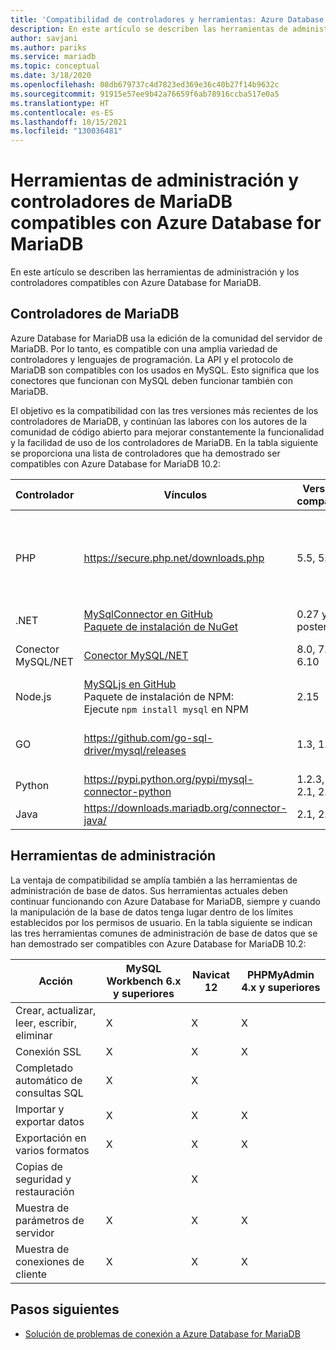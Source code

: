 ```yaml
---
title: 'Compatibilidad de controladores y herramientas: Azure Database for MariaDB'
description: En este artículo se describen las herramientas de administración y los controladores de MariaDB compatibles con Azure Database for MariaDB.
author: savjani
ms.author: pariks
ms.service: mariadb
ms.topic: conceptual
ms.date: 3/18/2020
ms.openlocfilehash: 08db679737c4d7823ed369e36c40b27f14b9632c
ms.sourcegitcommit: 91915e57ee9b42a76659f6ab78916ccba517e0a5
ms.translationtype: HT
ms.contentlocale: es-ES
ms.lasthandoff: 10/15/2021
ms.locfileid: "130036481"
---
```

# <a name="mariadb-drivers-and-management-tools-compatible-with-azure-database-for-mariadb"></a>Herramientas de administración y controladores de MariaDB compatibles con Azure Database for MariaDB

En este artículo se describen las herramientas de administración y los controladores compatibles con Azure Database for MariaDB.

## <a name="mariadb-drivers"></a>Controladores de MariaDB

Azure Database for MariaDB usa la edición de la comunidad del servidor de MariaDB. Por lo tanto, es compatible con una amplia variedad de controladores y lenguajes de programación. La API y el protocolo de MariaDB son compatibles con los usados en MySQL. Esto significa que los conectores que funcionan con MySQL deben funcionar también con MariaDB.

El objetivo es la compatibilidad con las tres versiones más recientes de los controladores de MariaDB, y continúan las labores con los autores de la comunidad de código abierto para mejorar constantemente la funcionalidad y la facilidad de uso de los controladores de MariaDB. En la tabla siguiente se proporciona una lista de controladores que ha demostrado ser compatibles con Azure Database for MariaDB 10.2:

**Controlador** | **Vínculos** | **Versiones compatibles** | **Versiones incompatibles** | **Notas**
---|---|---|---|---
PHP | https://secure.php.net/downloads.php | 5.5, 5.6, 7.x | 5.3 | Para la conexión PHP 7.0 con SSL MySQLi, agregue MYSQLI_CLIENT_SSL_DONT_VERIFY_SERVER_CERT en la cadena de conexión. <br> ```mysqli_real_connect($conn, $host, $username, $password, $db_name, 3306, NULL, MYSQLI_CLIENT_SSL_DONT_VERIFY_SERVER_CERT);```<br> PDO: establezca la opción ```PDO::MYSQL_ATTR_SSL_VERIFY_SERVER_CERT``` en false.
.NET | [MySqlConnector en GitHub](https://github.com/mysql-net/MySqlConnector) <br> [Paquete de instalación de NuGet](https://www.nuget.org/packages/MySqlConnector/) | 0.27 y posterior | 0.26.5 y anterior |
Conector MySQL/NET | [Conector MySQL/NET](https://github.com/mysql/mysql-connector-net) | 8.0, 7.0, 6.10 |  | Un error de codificación puede provocar errores de conexión en algunos sistemas Windows que no sean UTF8.
Node.js |  [MySQLjs en GitHub](https://github.com/mysqljs/mysql/) <br> Paquete de instalación de NPM:<br> Ejecute `npm install mysql` en NPM | 2.15 | 2.14.1 y anterior
GO | https://github.com/go-sql-driver/mysql/releases | 1.3, 1.4 | 1.2 y anterior | Use `allowNativePasswords=true` en la cadena de conexión para la versión 1.3. La versión 1.4 contiene una corrección y `allowNativePasswords=true` ya no es necesario.
Python | https://pypi.python.org/pypi/mysql-connector-python | 1.2.3, 2.0, 2.1, 2.2 | 1.2.2 y anterior |
Java | https://downloads.mariadb.org/connector-java/ | 2.1, 2.0, 1.6 | 1.5.5 y anterior |

## <a name="management-tools"></a>Herramientas de administración

La ventaja de compatibilidad se amplía también a las herramientas de administración de base de datos. Sus herramientas actuales deben continuar funcionando con Azure Database for MariaDB, siempre y cuando la manipulación de la base de datos tenga lugar dentro de los límites establecidos por los permisos de usuario. En la tabla siguiente se indican las tres herramientas comunes de administración de base de datos que se han demostrado ser compatibles con Azure Database for MariaDB 10.2:

| Acción | **MySQL Workbench 6.x y superiores** | **Navicat 12** | **PHPMyAdmin 4.x y superiores**
---|---|---|---
Crear, actualizar, leer, escribir, eliminar | X | X | X
Conexión SSL | X | X | X
Completado automático de consultas SQL | X | X |
Importar y exportar datos | X | X | X
Exportación en varios formatos | X | X | X
Copias de seguridad y restauración |  | X |
Muestra de parámetros de servidor | X | X | X
Muestra de conexiones de cliente | X | X | X

## <a name="next-steps"></a>Pasos siguientes

- [Solución de problemas de conexión a Azure Database for MariaDB](howto-troubleshoot-common-connection-issues.md)